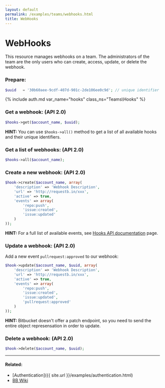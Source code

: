 ```yaml
---
layout: default
permalink: /examples/teams/webhooks.html
title: WebHooks
---
```


# WebHooks

This resource manages webhooks on a team. The administrators of the team are 
the only users who can create, access, update, or delete the webhook.

### Prepare:
```php
$uuid	= '30b60aee-9cdf-407d-901c-2de106ee0c9d'; // unique identifier of the webhook
```
{% include auth.md var_name="hooks" class_ns="Teams\Hooks" %}

### Get a webhook: (API 2.0)

```php
$hooks->get($account_name, $uuid);
```

**HINT:** You can use `$hooks->all()` method to get a list of all available hooks and their unique identifiers.

### Get a list of webhooks: (API 2.0)

```php
$hooks->all($account_name);
```

### Create a new webhook: (API 2.0)

```php
$hook->create($account_name, array(
    'description' => 'Webhook Description',
    'url' => 'http://requestb.in/xxx',
    'active' => true,
    'events' => array(
        'repo:push',
        'issue:created',
        'issue:updated'
    )
));
```

**HINT:** For a full list of available events, see [Hooks API documentation](https://developer.atlassian.com/bitbucket/api/2/reference/resource/teams/%7Busername%7D/hooks) page.

### Update a webhook: (API 2.0)

Add a new event `pullrequest:approved` to our webhook:

```php
$hook->update($account_name, $uuid, array(
    'description' => 'Webhook Description',
    'url' => 'http://requestb.in/xxx',
    'active' => true,
    'events' => array(
        'repo:push',
        'issue:created',
        'issue:updated',
        'pullrequest:approved'
    )
));
```

**HINT:** Bitbucket doesn't offer a patch endpoint, so you need to send the entire object represensation in order to update.

### Delete a webhook: (API 2.0)

```php
$hook->delete($account_name, $uuid);
```

----

#### Related:
  * [Authentication]({{ site.url }}/examples/authentication.html)
  * [BB Wiki](https://confluence.atlassian.com/display/BITBUCKET/webhooks+Resource)
